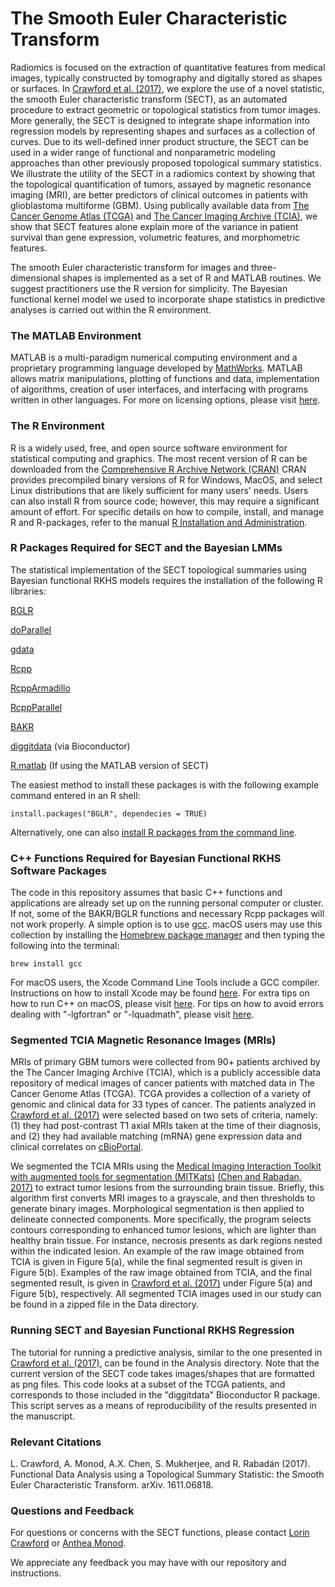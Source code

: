 # The Smooth Euler Characteristic Transform

Radiomics is focused on the extraction of quantitative features from medical images, typically constructed by tomography and digitally stored as shapes or surfaces. In [Crawford et al. (2017)](https://arxiv.org/abs/1611.06818), we explore the use of a novel statistic, the smooth Euler characteristic transform (SECT), as an automated procedure to extract geometric or topological statistics from tumor images. More generally, the SECT is designed to integrate shape information into regression models by representing shapes and surfaces as a collection of curves. Due to its well-defined inner product structure, the SECT can be used in a wider range of functional and nonparametric modeling approaches than other previously proposed topological summary statistics. We illustrate the utility of the SECT in a radiomics context by showing that the topological quantification of tumors, assayed by magnetic resonance imaging (MRI), are better predictors of clinical outcomes in patients with glioblastoma multiforme (GBM). Using publically available data from [The Cancer Genome Atlas (TCGA)](https://portal.gdc.cancer.gov) and [The Cancer Imaging Archive (TCIA)](https://wiki.cancerimagingarchive.net/display/Public/TCGA-GBM), we show that SECT features alone explain more of the variance in patient survival than gene expression, volumetric features, and morphometric features.

The smooth Euler characteristic transform for images and three-dimensional shapes is implemented as a set of R and MATLAB routines. We suggest practitioners use the R version for simplicity. The Bayesian functional kernel model we used to incorporate shape statistics in predictive analyses is carried out within the R environment. 

### The MATLAB Environment
MATLAB is a multi-paradigm numerical computing environment and a proprietary programming language developed by [MathWorks](https://www.mathworks.com/index-c.html). MATLAB allows matrix manipulations, plotting of functions and data, implementation of algorithms, creation of user interfaces, and interfacing with programs written in other languages. For more on licensing options, please visit [here](https://www.mathworks.com/campaigns/products/ppc/google/matlab-toolbox-price-request.html?form_seq=reg).

### The R Environment
R is a widely used, free, and open source software environment for statistical computing and graphics. The most recent version of R can be downloaded from the [Comprehensive R Archive Network (CRAN)](http://cran.r-project.org/) CRAN provides precompiled binary versions of R for Windows, MacOS, and select Linux distributions that are likely sufficient for many users' needs. Users can also install R from source code;  however, this may require a significant amount of effort. For specific details on how to compile, install, and manage R and R-packages, refer to the manual [R Installation and Administration](http://cran.r-project.org/doc/manuals/r-release/R-admin.html).

### R Packages Required for SECT and the Bayesian LMMs
The statistical implementation of the SECT topological summaries using Bayesian functional RKHS models requires the installation of the following R libraries:

[BGLR](https://cran.r-project.org/web/packages/BGLR/index.html)

[doParallel](https://cran.r-project.org/web/packages/doParallel/index.html)

[gdata](https://cran.r-project.org/web/packages/gdata/index.html)

[Rcpp](https://cran.r-project.org/web/packages/Rcpp/index.html)

[RcppArmadillo](https://cran.r-project.org/web/packages/RcppArmadillo/index.html)

[RcppParallel](https://cran.r-project.org/web/packages/RcppParallel/index.html)

[BAKR](https://github.com/lorinanthony/BAKR)

[diggitdata](https://www.bioconductor.org/packages/devel/data/experiment/html/diggitdata.html) (via Bioconductor)

[R.matlab](https://cran.r-project.org/web/packages/R.matlab/index.html) (If using the MATLAB version of SECT)

The easiest method to install these packages is with the following example command entered in an R shell:

    install.packages("BGLR", dependecies = TRUE)

Alternatively, one can also [install R packages from the command line](http://cran.r-project.org/doc/manuals/r-release/R-admin.html#Installing-packages).

### C++ Functions Required for Bayesian Functional RKHS Software Packages
The code in this repository assumes that basic C++ functions and applications are already set up on the running personal computer or cluster. If not, some of the BAKR/BGLR functions and necessary Rcpp packages will not work properly. A simple option is to use [gcc](https://gcc.gnu.org/). macOS users may use this collection by installing the [Homebrew package manager](http://brew.sh/index.html) and then typing the following into the terminal:

    brew install gcc

For macOS users, the Xcode Command Line Tools include a GCC compiler. Instructions on how to install Xcode may be found [here](http://railsapps.github.io/xcode-command-line-tools.html). For extra tips on how to run C++ on macOS, please visit [here](http://seananderson.ca/2013/11/18/rcpp-mavericks.html). For tips on how to avoid errors dealing with "-lgfortran" or "-lquadmath", please visit [here](http://thecoatlessprofessor.com/programming/rcpp-rcpparmadillo-and-os-x-mavericks-lgfortran-and-lquadmath-error/).

### Segmented TCIA Magnetic Resonance Images (MRIs)
MRIs of primary GBM tumors were collected from 90+ patients archived by the The Cancer Imaging Archive (TCIA), which is a publicly accessible data repository of medical images of cancer patients with matched data in The Cancer Genome Atlas (TCGA). TCGA provides a collection of a variety of genomic and clinical data for 33 types of cancer. The patients analyzed in [Crawford et al. (2017)](https://arxiv.org/abs/1611.06818) were selected based on two sets of criteria, namely: (1) they had post-contrast T1 axial MRIs taken at the time of their diagnosis, and (2) they had available matching (mRNA) gene expression data and clinical correlates on [cBioPortal](http://www.cbioportal.org).

We segmented the TCIA MRIs using the [Medical Imaging Interaction Toolkit with augmented tools for segmentation (MITKats)](https://github.com/RabadanLab/MITKats) [(Chen and Rabadan, 2017)](https://arxiv.org/pdf/1705.06823.pdf) to extract tumor lesions from the surrounding brain tissue. Briefly, this algorithm first converts MRI images to a grayscale, and then thresholds to generate binary images. Morphological segmentation is then applied to delineate connected components. More specifically, the program selects contours corresponding to enhanced tumor lesions, which are lighter than healthy brain tissue. For instance, necrosis presents as dark regions nested within the indicated lesion. An example of the raw image obtained from TCIA is given in Figure 5(a), while the final segmented result is given in Figure 5(b). Examples of the raw image obtained from TCIA, and the final segmented result, is given in [Crawford et al. (2017)](https://arxiv.org/abs/1611.06818) under Figure 5(a) and Figure 5(b), respectively. All segmented TCIA images used in our study can be found in a zipped file in the Data directory.

### Running SECT and Bayesian Functional RKHS Regression
The tutorial for running a predictive analysis, similar to the one presented in [Crawford et al. (2017)](https://arxiv.org/abs/1611.06818), can be found in the Analysis directory. Note that the current version of the SECT code takes images/shapes that are formatted as png files. This code looks at a subset of the TCGA patients, and corresponds to those included in the "diggitdata" Bioconductor R package. This script serves as a means of reproducibility of the results presented in the manuscript.

### Relevant Citations
L. Crawford, A. Monod, A.X. Chen, S. Mukherjee, and R. Rabadán (2017). Functional Data Analysis using a Topological Summary Statistic: the Smooth Euler Characteristic Transform. arXiv. 1611.06818.

### Questions and Feedback
For questions or concerns with the SECT functions, please contact [Lorin Crawford](mailto:lorin_crawford@brown.edu) or [Anthea Monod](mailto:rr2579@cumc.columbia.edu).

We appreciate any feedback you may have with our repository and instructions.
